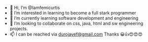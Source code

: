 - 👋 Hi, I’m @Iamfemicurtis
- 👀 I’m interested in learning to become a full stark programmer 
- 🌱 I’m currently learning software development and engineering
- 💞️ I’m looking to collaborate on css, java, html and sw engineering projects.
- 📫 I can be reached via durojayef@gmail.com
Thanks 😀👍😍😍😍

<!---
durojayef/durojayef is a ✨ special ✨ repository because its `README.md` (this file) appears on your GitHub profile.
You can click the Preview link to take a look at your changes.
--->
